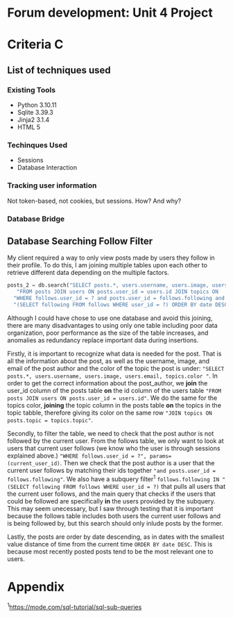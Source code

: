 # Forum development: Unit 4 Project
# Criteria C
## List of techniques used
### Existing Tools
- Python 3.10.11
- Sqlite 3.39.3
- Jinja2 3.1.4
- HTML 5

### Techinques Used
- Sessions
- Database Interaction

### Tracking user information
Not token-based, not cookies, but sessions. How? And why?

### Database Bridge

## Database Searching Follow Filter
My client required a way to only view posts made by users they follow in their profile. To do this, I am joining multiple tables upon each other to retrieve different data depending on the multiple factors.

```.py
posts_2 = db.search("SELECT posts.*, users.username, users.image, users.email, topics.color "
   "FROM posts JOIN users ON posts.user_id = users.id JOIN topics ON     posts.topic = topics.topic JOIN follows ON posts.user_id = follows.following "
  "WHERE follows.user_id = ? and posts.user_id = follows.following and follows.following IN "
  "(SELECT following FROM follows WHERE user_id = ?) ORDER BY date DESC", multiple=True, params=(user_id, current_user_id))

```

Although I could have chose to use one database and avoid this joining, there are many disadvantages to using only one table including poor data organization, poor performance as the size of the table increases, and anomalies as redundancy replace important data during insertions.

Firstly, it is important to recognize what data is needed for the post. That is all the information about the post, as well as the username, image, and email of the post author and the color of the topic the post is under: ```"SELECT posts.*, users.username, users.image, users.email, topics.color "```. In order to get the correct information about the post_author, we **join** the user_id column of the posts table **on** the id column of the users table ```"FROM posts JOIN users ON posts.user_id = users.id"```. We do the same for the topics color, **joining** the topic column in the posts table **on** the topics in the topic tabble, therefore giving its color on the same row ```"JOIN topics ON posts.topic = topics.topic"```. 

Secondly, to filter the table, we need to check that the post author is not followed by the current user. From the follows table, we only want to look at users that current user follows (we know who the user is through sessions explained above.) ```"WHERE follows.user_id = ?", params=(current_user_id)```. Then we check that the post author is a user that the current user follows by matching their ids together ```"and posts.user_id = follows.following"```. We also have a subquery filter<sup>1</sup> ```follows.following IN "(SELECT following FROM follows WHERE user_id = ?)``` that pulls all users that the current user follows, and the main query that checks if the users that could be followed are specifically **in** the users provided by the subquery. This may seem unecessary, but I saw through testing that it is important because the follows table includes both users the current user follows and is being followed by, but this search should only inlude posts by the former.

Lastly, the posts are order by date descending, as in dates with the smallest value distance of time from the current time ```ORDER BY date DESC```. This is because most recently posted posts tend to be the most relevant one to users.


# Appendix
<sup>1</sup>https://mode.com/sql-tutorial/sql-sub-queries 
